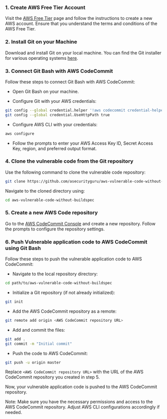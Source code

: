 ### 1. Create AWS Free Tier Account

Visit the [AWS Free Tier](https://aws.amazon.com/free/) page and follow the instructions to create a new AWS account.
Ensure that you understand the terms and conditions of the AWS Free Tier.

### 2. Install Git on your Machine

Download and install Git on your local machine. You can find the Git installer for various operating
systems [here](https://git-scm.com/downloads).

### 3. Connect Git Bash with AWS CodeCommit

Follow these steps to connect Git Bash with AWS CodeCommit:

- Open Git Bash on your machine.

- Configure Git with your AWS credentials:
```bash
git config --global credential.helper '!aws codecommit credential-helper $@'
git config --global credential.UseHttpPath true
```

- Configure AWS CLI with your credentials:
```bash
aws configure
```

- Follow the prompts to enter your AWS Access Key ID, Secret Access Key, region, and preferred output format.

### 4. Clone the vulnerable code from the Git repository

Use the following command to clone the vulnerable code repository:

```bash
git clone https://github.com/asecurityguru/aws-vulnerable-code-without-buildspec
```

Navigate to the cloned directory using:

```bash
cd aws-vulnerable-code-without-buildspec
```

### 5. Create a new AWS Code repository

Go to the [AWS CodeCommit Console](https://console.aws.amazon.com/codecommit/) and create a new repository. Follow the
prompts to configure the repository settings.

### 6. Push Vulnerable application code to AWS CodeCommit using Git Bash

Follow these steps to push the vulnerable application code to AWS CodeCommit:

- Navigate to the local repository directory:
```bash
cd path/to/aws-vulnerable-code-without-buildspec
```

- Initialize a Git repository (if not already initialized):
```bash
git init
```

- Add the AWS CodeCommit repository as a remote:
```bash
git remote add origin <AWS CodeCommit repository URL>
```

- Add and commit the files:
```bash
git add .
git commit -m "Initial commit"
```

- Push the code to AWS CodeCommit:
```bash
git push -u origin master
```

Replace `<AWS CodeCommit repository URL>` with the URL of the AWS CodeCommit repository you created in step 5.

Now, your vulnerable application code is pushed to the AWS CodeCommit repository.

Note: Make sure you have the necessary permissions and access to the AWS CodeCommit repository. Adjust AWS CLI
configurations accordingly if needed.